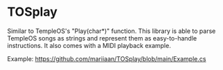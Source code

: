 # TOSplay
Similar to TempleOS's "Play(char*)" function. 
This library is able to parse TempleOS songs as strings and represent them as easy-to-handle instructions. It also comes with a MIDI playback example.

Example: https://github.com/mariiaan/TOSplay/blob/main/Example.cs

